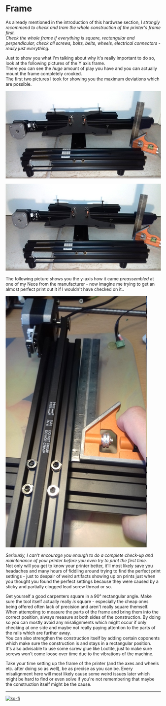 # Frame 

As already mentioned in the introduction of this hardwrae section, I *strongly recommend to check and tram the whole construction of the printer's frame first.*  
*Check the whole frame if everything is square, rectangular and perpendicular, check all screws, bolts, belts, wheels, electrical connectors - really just everything.*  

Just to show you what I'm talking about why it's really important to do so, look at the following pictures of the Y axis frame.  
There you can see the *huge* amount of play you have and you can actually mount the frame completely crooked.  
The first two pictures I took for showing you the maximum deviations which are possible.  

![Y-axis crooked 1](../assets/images/baseframe_y-crooked1_web.jpg)  

![Y-axis crooked 2](../assets/images/baseframe_y-crooked2_web.jpg)  

The following picture shows you the y-axis how it came *preassembled* at one of my Neos from the manufacturer - now imagine me trying to get an almost perfect print out it if I wouldn't have checked on it..  

![Y-axis crooked from manufacturer](../assets/images/axes_y-axis-crooked_web.jpg)  

*Seriously, I can't encourage you enough to do a complete check-up and maintenance of your printer before you even try to print the first time.*    
Not only will you get to know your printer better, it'll most likely save you headaches and many hours of fiddling around trying to find the perfect print settings - just to despair of weird artifacts showing up on prints just when you thought you found the perfect settings because they were caused by a sticky and partially clogged lead screw thread or so.   

Get yourself a good carpenters square in a 90° rectangular angle. Make sure the tool itself actually really *is* square - especially the cheap ones being offered often lack of precision and aren't really square themself.  
When attempting to measure the parts of the frame and bring them into the correct position, always measure at both sides of the construction. By doing so you can mostly avoid any misalignments which might occur if only checking at one side and maybe not really paying attention to the parts of the rails which are further away.  
You can also strengthen the construction itself by adding certain coponents which make sure the construction is and stays in a rectangular position.  
It's also advisable to use some screw glue like Loctite, just to make sure screws won't come loose over time due to the vibrations of the machine.  

Take your time setting up the frame of the printer (and the axes and wheels etc. after doing so as well), be as precise as you can be. Every misalignment here will most likely cause some weird issues later which might be hard to find or even solve if you're not remembering that maybe the construction itself might be the cause.   

---

[![ko-fi](https://ko-fi.com/img/githubbutton_sm.svg)](https://ko-fi.com/U6U5NPB51)  

